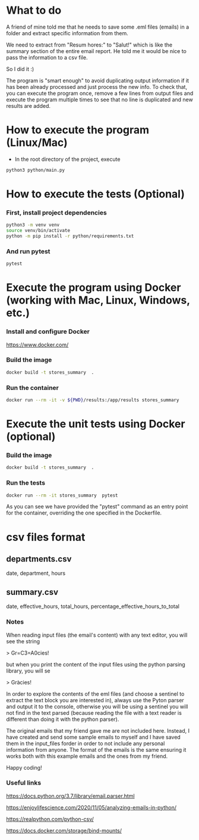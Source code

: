 # What to do
A friend of mine told me that he needs to save some .eml files (emails) in a folder and extract specific information from them.

We need to extract from "Resum hores:" to "Salut!" which is like the summary section of the entire email report. He told me it would be nice to pass the information to a csv file.

So I did it :) 

The program is "smart enough" to avoid duplicating output information if it has been already processed and just process the new info. To check that, you can execute the program once, remove a few lines from output files and execute the program multiple times to see that no line is duplicated and new results are added.

# How to execute the program (Linux/Mac)
- In the root directory of the project, execute
```bash
python3 python/main.py
```

# How to execute the tests (Optional)
### First, install project dependencies
```bash
python3 -m venv venv
source venv/bin/activate
python -m pip install -r python/requirements.txt
```

### And run pytest
```bash
pytest
```

# Execute the program using Docker (working with Mac, Linux, Windows, etc.)
### Install and configure Docker
https://www.docker.com/

### Build the image
```bash
docker build -t stores_summary  .
```

### Run the container
```bash
docker run --rm -it -v ${PWD}/results:/app/results stores_summary 
```

# Execute the unit tests using Docker (optional)
### Build the image
```bash
docker build -t stores_summary  .
```

### Run the tests
```bash
docker run --rm -it stores_summary  pytest
```
As you can see we have provided the "pytest" command as an entry point for the container, overriding the one specified in the Dockerfile.

# csv files format
## departments.csv
date, department, hours

## summary.csv
date, effective_hours, total_hours, percentage_effective_hours_to_total

### Notes
When reading input files (the email's content) with any text editor, you will see the string 

\> Gr=C3=A0cies! 

but when you print the content of the input files using the python parsing library, you will se 

\> Gràcies!

In order to explore the contents of the eml files (and choose a sentinel to extract the text block you are interested in), always use the Pyton parser and output it to the console, otherwise you will be using a sentinel you will not find in the text parsed (because reading the file with a text reader is different than doing it with the python parser).

The original emails that my friend gave me are not included here. Instead, I have created and send some sample emails to myself and I have saved them in the input_files forder in order to not include any personal information from anyone. The format of the emails is the same ensuring it works both with this example emails and the ones from my friend.

Happy coding!

### Useful links
https://docs.python.org/3.7/library/email.parser.html

https://enjoylifescience.com/2020/11/05/analyzing-emails-in-python/

https://realpython.com/python-csv/

https://docs.docker.com/storage/bind-mounts/
